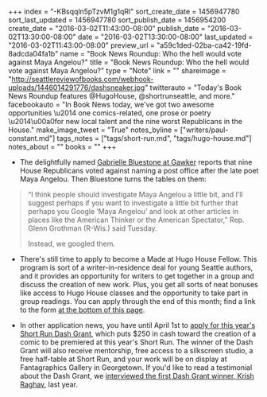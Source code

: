 +++
index = "-KBsqqln5pTzvM1g1qRl"
sort_create_date = 1456947780
sort_last_updated = 1456947780
sort_publish_date = 1456954200
create_date = "2016-03-02T11:43:00-08:00"
publish_date = "2016-03-02T13:30:00-08:00"
date = "2016-03-02T13:30:00-08:00"
last_updated = "2016-03-02T11:43:00-08:00"
preview_url = "a59c1ded-02ba-ca42-19fd-8adcda04fa1b"
name = "Book News Roundup: Who the hell would vote against Maya Angelou?"
title = "Book News Roundup: Who the hell would vote against Maya Angelou?"
type = "Note"
link = ""
shareimage = "http://seattlereviewofbooks.com/webhook-uploads/1446014291776/dashsneaker.jpg"
twitterauto = "Today's Book News Roundup features @HugoHouse, @shortrunseattle, and more."
facebookauto = "In Book News today, we've got two awesome opportunities \u2014 one comics-related, one prose or poetry \u2014\u00a0for new local talent and the nine worst Republicans in the House."
make_image_tweet = "True"
notes_byline = ["writers/paul-constant.md"]
tags_notes = ["tags/short-run.md", "tags/hugo-house.md"]
notes_about = ""
books = ""
+++
* The delightfully named [Gabrielle Bluestone at Gawker](http://gawker.com/the-shameful-google-results-for-the-nine-republicans-wh-1762397833) reports that nine House Republicans voted against naming a post office after the late poet Maya Angelou. Then Bluestone turns the tables on them:

<blockquote><p>“I think people should investigate Maya Angelou a little bit, and I’ll suggest perhaps if you want to investigate a little bit further that perhaps you Google ‘Maya Angelou’ and look at other articles in places like the American Thinker or the American Spectator,” Rep. Glenn Grothman (R-Wis.) said Tuesday.</p>

<p>Instead, we googled them.</p></blockquote>

* There's still time to apply to become a Made at Hugo House Fellow. This program is sort of a writer-in-residence deal for young Seattle authors, and it provides an opportunity for writers to get together in a group and discuss the creation of new work. Plus, you get all sorts of neat bonuses like access to Hugo House classes and the opportunity to take part in group readings. You can apply through the end of this month; find a link to the form [at the bottom of this page](https://hugohouse.org/get-involved/made-hugo-house/).

* In other application news, you have until April 1st to [apply for this year's Short Run Dash Grant](http://shortrunseattle.tumblr.com/post/140295701335/applications-for-short-runs-dash-grant-are-now?platform=hootsuite), which puts $250 in cash toward the creation of a comic to be premiered at this year's Short Run. The winner of the Dash Grant will also receive mentorship, free access to a silkscreen studio, a free half-table at Short Run, and your work will be on display at Fantagraphics Gallery in Georgetown. If you'd like to read a testimonial about the Dash Grant, we [interviewed the first Dash Grant winner, Krish Raghav](http://seattlereviewofbooks.com/notes/2015/10/28/meet-short-runs-first-dash-grant-winner-krish-raghav/), last year.